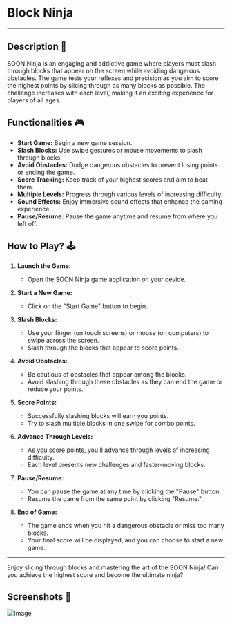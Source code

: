 # **Block Ninja**

---

## **Description 📃**
SOON Ninja is an engaging and addictive game where players must slash through blocks that appear on the screen while avoiding dangerous obstacles. The game tests your reflexes and precision as you aim to score the highest points by slicing through as many blocks as possible. The challenge increases with each level, making it an exciting experience for players of all ages.

## **Functionalities 🎮**
- **Start Game:** Begin a new game session.
- **Slash Blocks:** Use swipe gestures or mouse movements to slash through blocks.
- **Avoid Obstacles:** Dodge dangerous obstacles to prevent losing points or ending the game.
- **Score Tracking:** Keep track of your highest scores and aim to beat them.
- **Multiple Levels:** Progress through various levels of increasing difficulty.
- **Sound Effects:** Enjoy immersive sound effects that enhance the gaming experience.
- **Pause/Resume:** Pause the game anytime and resume from where you left off.

## **How to Play? 🕹️**
1. **Launch the Game:**
   - Open the SOON Ninja game application on your device.
   
2. **Start a New Game:**
   - Click on the "Start Game" button to begin.

3. **Slash Blocks:**
   - Use your finger (on touch screens) or mouse (on computers) to swipe across the screen.
   - Slash through the blocks that appear to score points.
   
4. **Avoid Obstacles:**
   - Be cautious of obstacles that appear among the blocks.
   - Avoid slashing through these obstacles as they can end the game or reduce your points.

5. **Score Points:**
   - Successfully slashing blocks will earn you points.
   - Try to slash multiple blocks in one swipe for combo points.

6. **Advance Through Levels:**
   - As you score points, you'll advance through levels of increasing difficulty.
   - Each level presents new challenges and faster-moving blocks.

7. **Pause/Resume:**
   - You can pause the game at any time by clicking the "Pause" button.
   - Resume the game from the same point by clicking "Resume."

8. **End of Game:**
   - The game ends when you hit a dangerous obstacle or miss too many blocks.
   - Your final score will be displayed, and you can choose to start a new game.

---

Enjoy slicing through blocks and mastering the art of the SOON Ninja! Can you achieve the highest score and become the ultimate ninja?


## **Screenshots 📸**


![image](../../assets/images/Block_Ninja.png)

<br>

